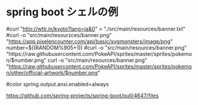 # spring boot シェルの例
#curl  "http://wttr.in/kyoto?lang=ja&0" >  "./src/main/resources/banner.txt"
#curl -o "src/main/resourzces/banner.png" "https://app.pixelencounter.com/api/basic/svgmonsters/image/png"
number=$((RANDOM%905+1))
#curl -o "src/main/resources/banner.png" "https://raw.githubusercontent.com/PokeAPI/sprites/master/sprites/pokemon/$number.png"
curl -o "src/main/resources/banner.png" "https://raw.githubusercontent.com/PokeAPI/sprites/master/sprites/pokemon/other/official-artwork/$number.png"

#color
spring.output.ansi.enabled=always

https://github.com/spring-projects/spring-boot/pull/4647/files
